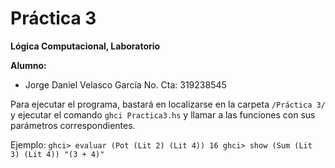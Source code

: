 # Práctica 3
**Lógica Computacional, Laboratorio**

**Alumno:**

* Jorge Daniel Velasco García
    No. Cta: 319238545

Para ejecutar el programa, bastará en localizarse en la carpeta `/Práctica 3/` y ejecutar el comando `ghci Practica3.hs` y llamar a las funciones con sus parámetros correspondientes.

Ejemplo:
    ```
    ghci> evaluar (Pot (Lit 2) (Lit 4))
    16
    ghci> show (Sum (Lit 3) (Lit 4))
    "(3 + 4)"
    ```
